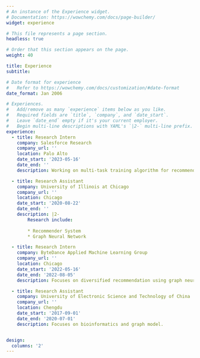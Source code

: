```yaml
---
# An instance of the Experience widget.
# Documentation: https://wowchemy.com/docs/page-builder/
widget: experience

# This file represents a page section.
headless: true

# Order that this section appears on the page.
weight: 40

title: Experience
subtitle:

# Date format for experience
#   Refer to https://wowchemy.com/docs/customization/#date-format
date_format: Jan 2006

# Experiences.
#   Add/remove as many `experience` items below as you like.
#   Required fields are `title`, `company`, and `date_start`.
#   Leave `date_end` empty if it's your current employer.
#   Begin multi-line descriptions with YAML's `|2-` multi-line prefix.
experience:
  - title: Research Intern
    company: Salesforce Research
    company_url: ''
    location: Palo Alto
    date_start: '2023-05-16'
    date_end: ''
    description: Working on multi-task training algorithm for recommender system

  - title: Research Assistant
    company: University of Illinois at Chicago
    company_url: ''
    location: Chicago
    date_start: '2020-08-22'
    date_end: ''
    description: |2-
        Research include:
        
        * Recommender System
        * Graph Neural Network

  - title: Research Intern
    company: ByteDance Applied Machine Learning Group
    company_url: ''
    location: Chicago
    date_start: '2022-05-16'
    date_end: '2022-08-05'
    description: Focuses on diversified recommendation using graph neural network and submodular function. 

  - title: Research Assistant
    company: University of Electronic Science and Technology of China
    company_url: ''
    location: Chengdu
    date_start: '2017-09-01'
    date_end: '2020-07-01'
    description: Focuses on bioinformatics and graph model.


design:
  columns: '2'
---
```

